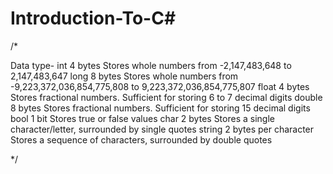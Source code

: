 # Introduction-To-C#


/*

Data type-
int     4 bytes	Stores whole numbers from -2,147,483,648 to 2,147,483,647
long	8 bytes	Stores whole numbers from -9,223,372,036,854,775,808 to 9,223,372,036,854,775,807
float	4 bytes	Stores fractional numbers. Sufficient for storing 6 to 7 decimal digits
double	8 bytes	Stores fractional numbers. Sufficient for storing 15 decimal digits
bool	1 bit	Stores true or false values
char	2 bytes	Stores a single character/letter, surrounded by single quotes
string	2 bytes per character	Stores a sequence of characters, surrounded by double quotes













*/